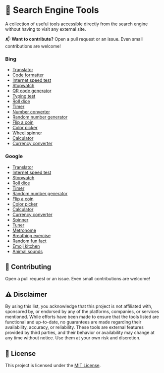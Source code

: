 # 🔨 Search Engine Tools

A collection of useful tools accessible directly from the search engine without having to visit any external site.

📬 **Want to contribute?** Open a pull request or an issue. Even small contributions are welcome!

### Bing

- [Translator](https://www.bing.com/search?q=translator)
- [Code formatter](https://www.bing.com/search?q=code+formatter)
- [Internet speed test](https://www.bing.com/search?q=Internet+speed+test)
- [Stopwatch](https://www.bing.com/search?q=stopwatch)
- [QR code generator](https://www.bing.com/search?q=qr%20code%20generator)
- [Typing test](https://www.bing.com/search?q=typing%20test)
- [Roll dice](https://www.bing.com/search?q=roll+dice)
- [Timer](https://www.bing.com/search?q=timer)
- [Number converter](https://www.bing.com/search?q=number+converter)
- [Random number generator](https://www.bing.com/search?q=random+number+generator)
- [Flip a coin](https://www.bing.com/search?q=flip+a+coin)
- [Color picker](https://www.bing.com/search?q=color+picker)
- [Wheel spinner](https://www.bing.com/search?q=wheel+spinner)
- [Calculator](https://www.bing.com/search?q=calculator)
- [Currency converter](https://www.bing.com/search?q=currency%20converter)

### Google

- [Translator](https://www.google.com/search?q=translator)
- [Internet speed test](https://www.google.com/search?q=internet+speed+test)
- [Stopwatch](https://www.google.com/search?q=stopwatch)
- [Roll dice](https://www.google.com/search?q=roll+dice)
- [Timer](https://www.google.com/search?q=timer)
- [Random number generator](https://www.google.com/search?q=random+number+generator)
- [Flip a coin](https://www.google.com/search?q=flip+a+coin&oq=flip+a+coin)
- [Color picker](https://www.google.com/search?q=color+picker)
- [Calculator](https://www.google.com/search?q=calculator)
- [Currency converter](https://www.google.com/search?q=currency+converter)
- [Spinner](https://www.google.com/search?q=spinner)
- [Tuner](https://www.google.com/search?q=google+tuner)
- [Metronome](https://www.google.com/search?q=metronome)
- [Breathing exercise](https://www.google.com/search?q=breathing+exercise)
- [Random fun fact](https://www.google.com/search?q=i%27m+feeling+curious)
- [Emoji kitchen](https://www.google.com/search?q=emoji+kitchen)
- [Animal sounds](https://www.google.com/search?q=animal+sounds)

## 🙏 Contributing

Open a pull request or an issue. Even small contributions are welcome!

## ⚠️ Disclaimer

By using this list, you acknowledge that this project is not affiliated with, sponsored by, or endorsed by any of the platforms, companies, or services mentioned. While efforts have been made to ensure that the tools listed are functional and up-to-date, no guarantees are made regarding their availability, accuracy, or reliability. These tools are external features provided by third parties, and their behavior or availability may change at any time without notice. Use them at your own risk and discretion.

## 🎫 License

This project is licensed under the [MIT License](LICENSE.md).
